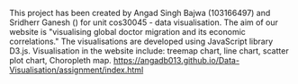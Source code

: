 This project has been created by Angad Singh Bajwa (103166497) and Sridherr Ganesh () for unit cos30045 - data visualisation.
The aim of our website is "visualising global doctor migration and its economic correlations."
The visualisations are developed using JavaScript library D3.js.
Visualisation in the website include: treemap chart, line chart, scatter plot chart, Choropleth map.
https://angadb013.github.io/Data-Visualisation/assignment/index.html

